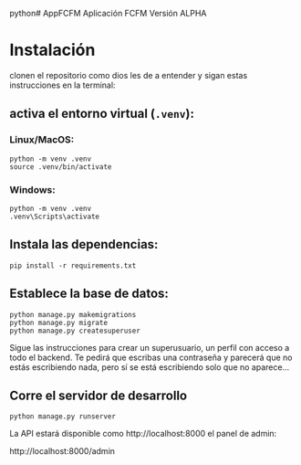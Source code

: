 python# AppFCFM
Aplicación FCFM
Versión ALPHA
# Instalación

clonen el repositorio como dios les de a entender y sigan estas instrucciones en la terminal:

## activa el entorno virtual (`.venv`):
### Linux/MacOS:
```
python -m venv .venv
source .venv/bin/activate
```
### Windows:
```
python -m venv .venv
.venv\Scripts\activate
```
## Instala las dependencias:
```
pip install -r requirements.txt
```
## Establece la base de datos:
```
python manage.py makemigrations
python manage.py migrate
python manage.py createsuperuser
```
Sigue las instrucciones para crear un superusuario, un perfil con acceso a todo el backend. Te pedirá que escribas una contraseña y parecerá que no estás escribiendo nada, pero sí se está escribiendo solo que no aparece...

## Corre el servidor de desarrollo
```
python manage.py runserver
```

La API estará disponible como 
http://localhost:8000
el panel de admin:

http://localhost:8000/admin
